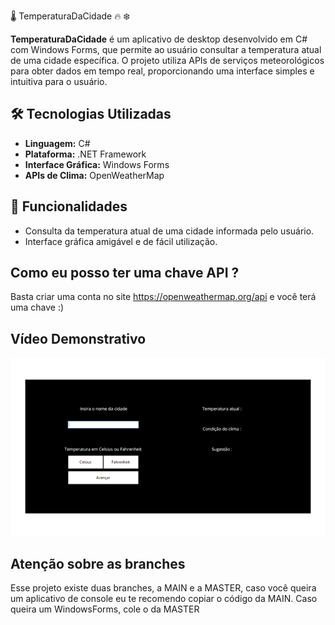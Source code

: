 🌡️ TemperaturaDaCidade 🔥 ❄️

**TemperaturaDaCidade** é um aplicativo de desktop desenvolvido em C# com Windows Forms, que permite ao usuário consultar a temperatura atual de uma cidade específica. O projeto utiliza APIs de serviços meteorológicos para obter dados em tempo real, proporcionando uma interface simples e intuitiva para o usuário.

## 🛠️ Tecnologias Utilizadas

- **Linguagem:** C#
- **Plataforma:** .NET Framework
- **Interface Gráfica:** Windows Forms
- **APIs de Clima:** OpenWeatherMap

## 🚀 Funcionalidades

- Consulta da temperatura atual de uma cidade informada pelo usuário.
- Interface gráfica amigável e de fácil utilização.

## Como eu posso ter uma chave API  ?
Basta criar uma conta no site https://openweathermap.org/api e você terá uma chave :)

## Vídeo Demonstrativo 
![WindowsForms](https://raw.githubusercontent.com/DanielGalleazzo/TemperaturaDaCidade/main/Form1%202025-06-01%2019-04-17.gif)


## Atenção sobre as branches
Esse projeto existe duas branches, a MAIN e a MASTER, caso você queira um aplicativo de console
eu te recomendo copiar o código da MAIN. Caso queira um WindowsForms, cole o da MASTER 
